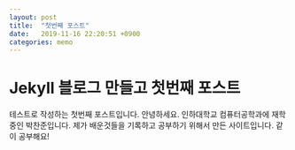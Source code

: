 ```yaml
---
layout: post
title:  "첫번째 포스트"
date:   2019-11-16 22:20:51 +0900
categories: memo
---
```

# Jekyll 블로그 만들고 첫번째 포스트

테스트로 작성하는 첫번째 포스트입니다. 안녕하세요. 인하대학교 컴퓨터공학과에 재학 중인 박찬준입니다. 제가 배운것들을 기록하고 공부하기 위해서 만든 사이트입니다. 같이 공부해요!
